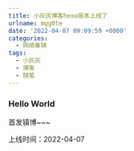 ```yaml
---
title: 小灰灰博客hexo版本上线了
urlname: mgg0te
date: '2022-04-07 09:09:59 +0000'
categories:
  - 网络集锦
tags:
  - 小灰灰
  - 博客
  - 随笔
---
```


### Hello World

首发镇博~~~

上线时间：2022-04-07
